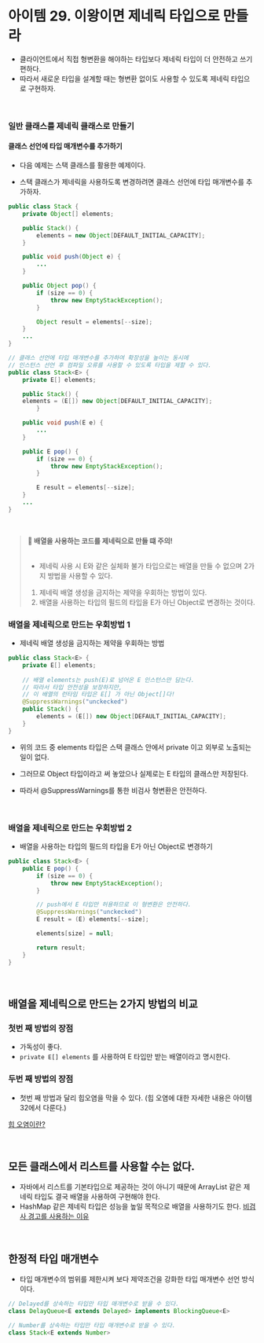 # 아이템 29. 이왕이면 제네릭 타입으로 만들라

- 클라이언트에서 직접 형변환을 해야하는 타입보다 제네릭 타입이 더 안전하고 쓰기 편하다.
- 따라서 새로운 타입을 설계할 때는 형변환 없이도 사용할 수 있도록 제네릭 타입으로 구현하자.

<br>

### 일반 클래스를 제네릭 클래스로 만들기

#### 클래스 선언에 타입 매개변수를 추가하기

- 다음 예제는 스택 클래스를 활용한 예제이다.
  
- 스택 클래스가 제네릭을 사용하도록 변경하려면 클래스 선언에 타입 매개변수를 추가하자.
  
```java
public class Stack {
    private Object[] elements;

    public Stack() {
        elements = new Object[DEFAULT_INITIAL_CAPACITY];
    }

    public void push(Object e) {
        ...
    }

    public Object pop() {
        if (size == 0) {
            throw new EmptyStackException();
        }

        Object result = elements[--size];
    }
    ...
}
```

```java
// 클래스 선언에 타입 매개변수를 추가하여 확장성을 높이는 동시에
// 인스턴스 선언 후 컴파일 오류를 사용할 수 있도록 타입을 제할 수 있다.
public class Stack<E> {
    private E[] elements;

    public Stack() {
    elements = (E[]) new Object[DEFAULT_INITIAL_CAPACITY];
        }

    public void push(E e) {
        ...
    }

    public E pop() {
        if (size == 0) {
            throw new EmptyStackException();
        }

        E result = elements[--size];
    }
    ...
}
```
<br>

> **📌 배열을 사용하는 코드를 제네릭으로 만들 떄 주의!**<br><br>
> - 제네릭 사용 시 E와 같은 실체화 불가 타입으로는 배열을 만들 수 없으며 2가지 방법을 사용할 수 있다.
> 1. 제네릭 배열 생성을 금지하는 제약을 우회하는 방법이 있다.
> 2. 배열을 사용하는 타입의 필드의 타입을 E가 아닌 Object로 변경하는 것이다.

### 배열을 제네릭으로 만드는 우회방법 1

- 제네릭 배열 생성을 금지하는 제약을 우회하는 방법

```java
public class Stack<E> {
    private E[] elements;
    
    // 배열 elements는 push(E)로 넘어온 E 인스턴스만 담는다.
    // 따라서 타입 안전성을 보장하지만,
    // 이 배열의 런타임 타입은 E[] 가 아닌 Object[]다!
    @SuppressWarnings("unckecked")
    public Stack() {
        elements = (E[]) new Object[DEFAULT_INITIAL_CAPACITY];
    }
}
```

- 위의 코드 중 elements 타입은 스택 클래스 안에서 private 이고 외부로 노출되는 일이 없다.

- 그러므로 Object 타입이라고 써 놓았으나 실제로는 E 타입의 클래스만 저장된다.

- 따라서 @SuppressWarnings를 통한 비검사 형변환은 안전하다.

<br>

### 배열을 제네릭으로 만드는 우회방법 2

- 배열을 사용하는 타입의 필드의 타입을 E가 아닌 Object로 변경하기

```java
public class Stack<E> {
    public E pop() {
        if (size == 0) {
            throw new EmptyStackException();
        }

        // push에서 E 타입만 허용하므로 이 형변환은 안전하다.
        @SuppressWarnings("unckecked")
        E result = (E) elements[--size];

        elements[size] = null;

        return result;
    }
}
``` 

<br>

## 배열을 제네릭으로 만드는 2가지 방법의 비교

### 첫번 째 방법의 장점
- 가독성이 좋다.
- `private E[] elements` 를 사용하여 E 타입만 받는 배열이라고 명시한다.

### 두번 째 방법의 장점
- 첫번 째 방법과 달리 힙오염을 막을 수 있다. (힙 오염에 대한 자세한 내용은 아이템 32에서 다룬다.)

[힙 오염이란?](http://www.angelikalanger.com/GenericsFAQ/FAQSections/TechnicalDetails.html#FAQ001)

<br>

## 모든 클래스에서 리스트를 사용할 수는 없다.
- 자바에서 리스트를 기본타입으로 제공하는 것이 아니기 때문에 ArrayList 같은 제네릭 타입도 결국 배열을 사용하여 구현해야 한다.
- HashMap 같은 제네릭 타입은 성능을 높일 목적으로 배열을 사용하기도 한다.
[비검사 경고를 사용하는 이유](https://stackoverflow.com/questions/30050574/advantage-of-suppresswarnings-annotation)

<br>

## 한정적 타입 매개변수

- 타입 매개변수의 범위를 제한시켜 보다 제약조건을 강화한 타입 매개변수 선언 방식이다.


```java
// Delayed를 상속하는 타입만 타입 매개변수로 받을 수 있다.
class DelayQueue<E extends Delayed> implements BlockingQueue<E>

// Number를 상속하는 타입만 타입 매개변수로 받을 수 있다.
class Stack<E extends Number>
```